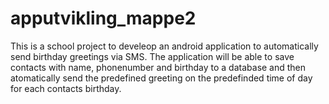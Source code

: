 # apputvikling_mappe2
This is a school project to develeop an android application to automatically send birthday greetings via SMS.
The application will be able to save contacts with name, phonenumber and birthday to a database and then 
atomatically send the predefined greeting on the predefinded time of day for each contacts birthday.
